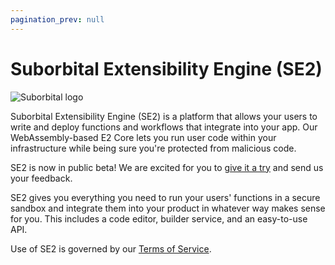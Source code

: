```yaml
---
pagination_prev: null
---
```

# Suborbital Extensibility Engine (SE2)

![Suborbital logo](/img/suborbital-logo-wide.svg)

Suborbital Extensibility Engine (SE2) is a platform that allows your users to write and deploy 
functions and workflows that integrate into your app. Our WebAssembly-based 
E2 Core lets you run user code within your infrastructure while being sure you're protected from malicious code.

SE2 is now in public beta! We are excited for you to [give it a try](get-started)
and send us your feedback. 

SE2 gives you everything you need to run your users' functions in a secure sandbox and integrate them into your product in whatever way makes sense for you. This includes a code editor, builder service, and an easy-to-use API.

Use of SE2 is governed by our [Terms of Service](https://suborbital.network/terms-of-service.pdf).

